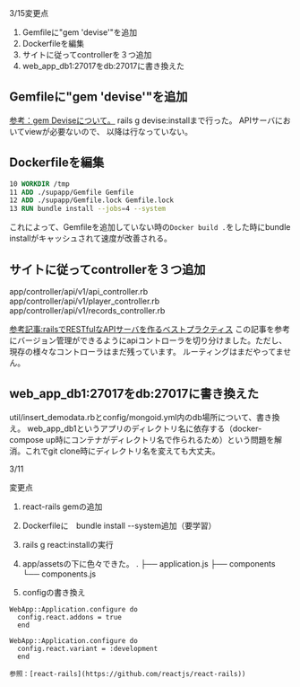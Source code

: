 
3/15変更点

1. Gemfileに"gem 'devise'"を追加
2. Dockerfileを編集
3. サイトに従ってcontrollerを３つ追加
4. web_app_db1:27017をdb:27017に書き換えた


## Gemfileに"gem 'devise'"を追加
[参考：gem Deviseについて。](https://launchschool.com/blog/how-to-use-devise-in-rails-for-authentication)
rails g devise:installまで行った。
APIサーバにおいてviewが必要ないので、
以降は行なっていない。

## Dockerfileを編集

```Dockerfile
10 WORKDIR /tmp
11 ADD ./supapp/Gemfile Gemfile
12 ADD ./supapp/Gemfile.lock Gemfile.lock
13 RUN bundle install --jobs=4 --system
```

これによって、Gemfileを追加していない時の`Docker build .`をした時にbundle installがキャッシュされて速度が改善される。

## サイトに従ってcontrollerを３つ追加
app/controller/api/v1/api_controller.rb
app/controller/api/v1/player_controller.rb
app/controller/api/v1/records_controller.rb

[参考記事:railsでRESTfulなAPIサーバを作るベストプラクティス](https://www.airpair.com/ruby-on-rails/posts/building-a-restful-api-in-a-rails-application)
この記事を参考にバージョン管理ができるようにapiコントローラを切り分けました。ただし、現存の様々なコントローラはまだ残っています。
ルーティングはまだやってません。

## web_app_db1:27017をdb:27017に書き換えた

util/insert_demodata.rbとconfig/mongoid.yml内のdb場所について、書き換え。
web_app_db1というアプリのディレクトリ名に依存する（docker-compose up時にコンテナがディレクトリ名で作られるため）という問題を解消。これでgit clone時にディレクトリ名を変えても大丈夫。


3/11

変更点
1. react-rails gemの追加
2. Dockerfileに　bundle install --system追加（要学習）
3. rails g react:installの実行
4. app/assetsの下に色々できた。
.
├── application.js
├── components
└── components.js

5. configの書き換え

```config/environments/production
WebApp::Application.configure do
  config.react.addons = true
  end
  ```

  ```config/environments/development
  WebApp::Application.configure do
    config.react.variant = :development
	end

```

	参照：[react-rails](https://github.com/reactjs/react-rails))


